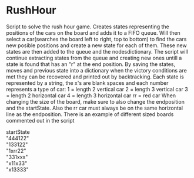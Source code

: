 # RushHour
  
Script to solve the rush hour game.
Creates states representing the positions of the cars on the board and adds it to a FIFO queue. Will then select a car(searches the board left to right, top to bottom) to find the cars new posible positions and create a new state for each of them. These new states are then added to the queue and the nodesdictionary.
The script will continue extracting states from the queue and creating new ones untill a state is found that has an "r" at the end position.
By saving the states, moves and previous state into a dictionary when the victory conditions are met they can be recovered and printed out by backtracking.
Each state is represented by a string, the x's are blank spaces and each number represents a type of car:
 1 = length 2 vertical car
 2 = length 3 vertical car
 3 = length 2 horizontal car
 4 = length 3 horizontal car
 rr = red car
When changing the size of the board, make sure to also change the endposition and the startState. Also the rr car must always be on the same horizontal line as the endposition. There is an example of different sized boards commented out in the script

startState \
 "444122" \
"133122" \
"1xrr22" \
"331xxx" \
"x11x33" \
"x13333" 

